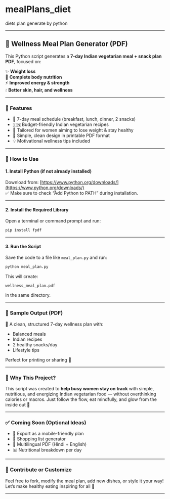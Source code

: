 # mealPlans_diet
diets plan generate by python

____________________________________________
## 🥗 Wellness Meal Plan Generator (PDF)

This Python script generates a **7-day Indian vegetarian meal + snack plan PDF**, focused on:

✨ **Weight loss**  
🌿 **Complete body nutrition**  
⚡ **Improved energy & strength**  
💧 **Better skin, hair, and wellness**

---

### 📜 Features

- 📅 7-day meal schedule (breakfast, lunch, dinner, 2 snacks)
- 🇮🇳 Budget-friendly Indian vegetarian recipes
- 🎯 Tailored for women aiming to lose weight & stay healthy
- 🧠 Simple, clean design in printable PDF format
- 💡 Motivational wellness tips included
        
---

### 📂 How to Use

#### 1. Install Python (if not already installed)

Download from: [https://www.python.org/downloads/](https://www.python.org/downloads/)  
✅ Make sure to check “Add Python to PATH” during installation.

---

#### 2. Install the Required Library

Open a terminal or command prompt and run:

```bash
pip install fpdf
```

---

#### 3. Run the Script

Save the code to a file like `meal_plan.py` and run:

```bash
python meal_plan.py
```

This will create:

```
wellness_meal_plan.pdf
```

in the same directory.

---

### 📸 Sample Output (PDF)

📄 A clean, structured 7-day wellness plan with:

- Balanced meals
- Indian recipes
- 2 healthy snacks/day
- Lifestyle tips

Perfect for printing or sharing 💚

---

### 📌 Why This Project?

This script was created to **help busy women stay on track** with simple, nutritious, and energizing Indian vegetarian food — without overthinking calories or macros. Just follow the flow, eat mindfully, and glow from the inside out 🌟

---

### ✅ Coming Soon (Optional Ideas)

- 📱 Export as a mobile-friendly plan
- 🧾 Shopping list generator
- 💬 Multilingual PDF (Hindi + English)
- 📊 Nutritional breakdown per day

---

### 🙌 Contribute or Customize

Feel free to fork, modify the meal plan, add new dishes, or style it your way! Let’s make healthy eating inspiring for all 💪

---
